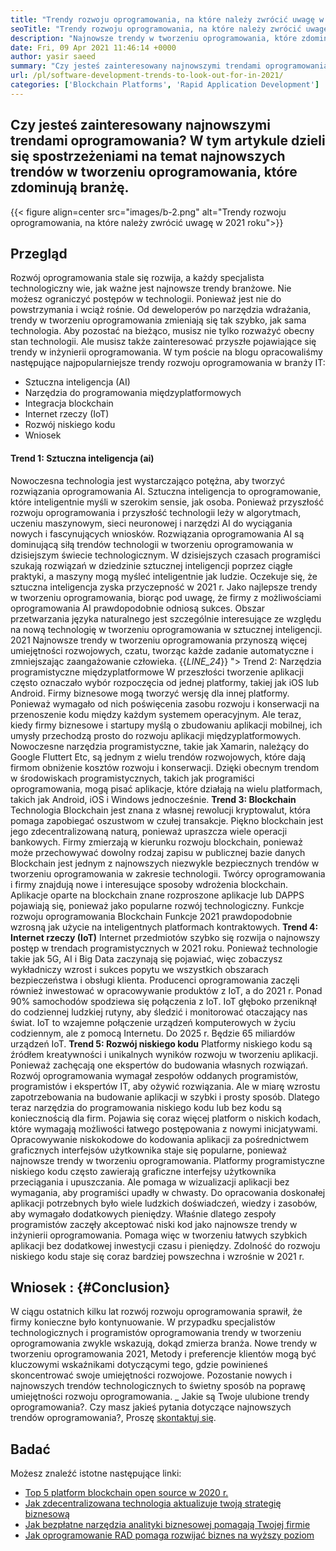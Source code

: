 ```yaml
---
title: "Trendy rozwoju oprogramowania, na które należy zwrócić uwagę w 2021 roku" 
seoTitle: "Trendy rozwoju oprogramowania, na które należy zwrócić uwagę w 2021 roku" 
description: "Najnowsze trendy w tworzeniu oprogramowania, które zdominują sektor technologii, obejmują blockchain, sztuczną inteligencję, brak kodu i więcej nowatorskich trendów." 
date: Fri, 09 Apr 2021 11:46:14 +0000
author: yasir saeed
summary: "Czy jesteś zainteresowany najnowszymi trendami oprogramowania? W tym artykule dzieli się spostrzeżeniami na temat najnowszych trendów w tworzeniu oprogramowania, które zdominują branżę." 
url: /pl/software-development-trends-to-look-out-for-in-2021/
categories: ['Blockchain Platforms', 'Rapid Application Development']
---
```


## Czy jesteś zainteresowany najnowszymi trendami oprogramowania? W tym artykule dzieli się spostrzeżeniami na temat najnowszych trendów w tworzeniu oprogramowania, które zdominują branżę.

{{< figure align=center src="images/b-2.png" alt="Trendy rozwoju oprogramowania, na które należy zwrócić uwagę w 2021 roku">}}


##  **Przegląd**  
Rozwój oprogramowania stale się rozwija, a każdy specjalista technologiczny wie, jak ważne jest najnowsze trendy branżowe. Nie możesz ograniczyć postępów w technologii. Ponieważ jest nie do powstrzymania i wciąż rośnie. Od deweloperów po narzędzia wdrażania, trendy w tworzeniu oprogramowania zmieniają się tak szybko, jak sama technologia.
Aby pozostać na bieżąco, musisz nie tylko rozważyć obecny stan technologii. Ale musisz także zainteresować przyszłe pojawiające się trendy w inżynierii oprogramowania. W tym poście na blogu opracowaliśmy następujące najpopularniejsze trendy rozwoju oprogramowania w branży IT:
  * Sztuczna inteligencja (AI)
  * Narzędzia do programowania międzyplatformowych
  * Integracja blockchain
  * Internet rzeczy (IoT)
  * Rozwój niskiego kodu
  * Wniosek

####  **Trend 1: Sztuczna inteligencja (ai)**  
Nowoczesna technologia jest wystarczająco potężna, aby tworzyć rozwiązania oprogramowania AI. Sztuczna inteligencja to oprogramowanie, które inteligentnie myśli w szerokim sensie, jak osoba. Ponieważ przyszłość rozwoju oprogramowania i przyszłość technologii leży w algorytmach, uczeniu maszynowym, sieci neuronowej i narzędzi AI do wyciągania nowych i fascynujących wniosków. Rozwiązania oprogramowania AI są dominującą siłą trendów technologii w tworzeniu oprogramowania w dzisiejszym świecie technologicznym.
W dzisiejszych czasach programiści szukają rozwiązań w dziedzinie sztucznej inteligencji poprzez ciągłe praktyki, a maszyny mogą myśleć inteligentnie jak ludzie. Oczekuje się, że sztuczna inteligencja zyska przyczepność w 2021 r. Jako najlepsze trendy w tworzeniu oprogramowania, biorąc pod uwagę, że firmy z możliwościami oprogramowania AI prawdopodobnie odniosą sukces. Obszar przetwarzania języka naturalnego jest szczególnie interesujące ze względu na nową technologię w tworzeniu oprogramowania w sztucznej inteligencji. 2021 Najnowsze trendy w tworzeniu oprogramowania przynoszą więcej umiejętności rozwojowych, czatu, tworząc każde zadanie automatyczne i zmniejszając zaangażowanie człowieka.
{{_LINE_24_}}
"> Trend 2: Narzędzia programistyczne międzyplatformowe
W przeszłości tworzenie aplikacji często oznaczało wybór rozpoczęcia od jednej platformy, takiej jak iOS lub Android. Firmy biznesowe mogą tworzyć wersję dla innej platformy. Ponieważ wymagało od nich poświęcenia zasobu rozwoju i konserwacji na przenoszenie kodu między każdym systemem operacyjnym. Ale teraz, kiedy firmy biznesowe i startupy myślą o zbudowaniu aplikacji mobilnej, ich umysły przechodzą prosto do rozwoju aplikacji międzyplatformowych.
Nowoczesne narzędzia programistyczne, takie jak Xamarin, należący do Google Fluttert Etc, są jednym z wielu trendów rozwojowych, które dają firmom obniżenie kosztów rozwoju i konserwacji. Dzięki obecnym trendom w środowiskach programistycznych, takich jak programiści oprogramowania, mogą pisać aplikacje, które działają na wielu platformach, takich jak Android, iOS i Windows jednocześnie.
 **Trend 3: Blockchain** 
Technologia Blockchain jest znana z własnej rewolucji kryptowalut, która pomaga zapobiegać oszustwom w czułej transakcje. Piękno blockchain jest jego zdecentralizowaną naturą, ponieważ upraszcza wiele operacji bankowych. Firmy zmierzają w kierunku rozwoju blockchain, ponieważ może przechowywać dowolny rodzaj zapisu w publicznej bazie danych
Blockchain jest jednym z najnowszych niezwykle bezpiecznych trendów w tworzeniu oprogramowania w zakresie technologii. Twórcy oprogramowania i firmy znajdują nowe i interesujące sposoby wdrożenia blockchain. Aplikacje oparte na blockchain znane rozproszone aplikacje lub DAPPS pojawiają się, ponieważ jako popularne rozwój technologiczny. Funkcje rozwoju oprogramowania Blockchain Funkcje 2021 prawdopodobnie wzrosną jak użycie na inteligentnych platformach kontraktowych.
 **Trend 4: Internet rzeczy (IoT)** 
Internet przedmiotów szybko się rozwija o najnowszy postęp w trendach programistycznych w 2021 roku. Ponieważ technologie takie jak 5G, AI i Big Data zaczynają się pojawiać, więc zobaczysz wykładniczy wzrost i sukces popytu we wszystkich obszarach bezpieczeństwa i obsługi klienta. Producenci oprogramowania zaczęli również inwestować w opracowywanie produktów z IoT, a do 2021 r. Ponad 90% samochodów spodziewa się połączenia z IoT.
IoT głęboko przeniknął do codziennej ludzkiej rutyny, aby śledzić i monitorować otaczający nas świat. IoT to wzajemne połączenie urządzeń komputerowych w życiu codziennym, ale z pomocą Internetu. Do 2025 r. Będzie 65 miliardów urządzeń IoT.
 **Trend 5: Rozwój niskiego kodu** 
Platformy niskiego kodu są źródłem kreatywności i unikalnych wyników rozwoju w tworzeniu aplikacji. Ponieważ zachęcają one ekspertów do budowania własnych rozwiązań. Rozwój oprogramowania wymagał zespołów oddanych programistów, programistów i ekspertów IT, aby ożywić rozwiązania. Ale w miarę wzrostu zapotrzebowania na budowanie aplikacji w szybki i prosty sposób. Dlatego teraz narzędzia do programowania niskiego kodu lub bez kodu są koniecznością dla firm. Pojawia się coraz więcej platform o niskich kodach, które wymagają możliwości łatwego postępowania z nowymi inicjatywami.
Opracowywanie niskokodowe do kodowania aplikacji za pośrednictwem graficznych interfejsów użytkownika staje się popularne, ponieważ najnowsze trendy w tworzeniu oprogramowania. Platformy programistyczne niskiego kodu często zawierają graficzne interfejsy użytkownika przeciągania i upuszczania. Ale pomaga w wizualizacji aplikacji bez wymagania, aby programiści upadły w chwasty. Do opracowania doskonałej aplikacji potrzebnych było wiele ludzkich doświadczeń, wiedzy i zasobów, aby wymagało dodatkowych pieniędzy. Właśnie dlatego zespoły programistów zaczęły akceptować niski kod jako najnowsze trendy w inżynierii oprogramowania. Pomaga więc w tworzeniu łatwych szybkich aplikacji bez dodatkowej inwestycji czasu i pieniędzy. Zdolność do rozwoju niskiego kodu staje się coraz bardziej powszechna i wzrośnie w 2021 r.

##  **Wniosek**  : {#Conclusion}

W ciągu ostatnich kilku lat rozwój rozwoju oprogramowania sprawił, że firmy konieczne było kontynuowanie. W przypadku specjalistów technologicznych i programistów oprogramowania trendy w tworzeniu oprogramowania zwykle wskazują, dokąd zmierza branża. Nowe trendy w tworzeniu oprogramowania 2021, Metody i preferencje klientów mogą być kluczowymi wskaźnikami dotyczącymi tego, gdzie powinieneś skoncentrować swoje umiejętności rozwojowe. Pozostanie nowych i najnowszych trendów technologicznych to świetny sposób na poprawę umiejętności rozwoju oprogramowania.
_ Jakie są Twoje ulubione trendy oprogramowania?. Czy masz jakieś pytania dotyczące najnowszych trendów oprogramowania?, Proszę [skontaktuj się][1].

## Badać
Możesz znaleźć istotne następujące linki:
  * [Top 5 platform blockchain open source w 2020 r.][2]
  * [Jak zdecentralizowana technologia aktualizuje twoją strategię biznesową][3]
  * [Jak bezpłatne narzędzia analityki biznesowej pomagają Twojej firmie][4]
  * [Jak oprogramowanie RAD pomaga rozwijać biznes na wyższy poziom][5]



 [1]: mailto:yasir.saeed@aspose.com
 [2]: https://blog.containerize.com/blockchain-platforms/top-5-open-source-blockchain-platforms-in-2020/
 [3]: https://blog.containerize.com/2020/11/27/how-decentralized-technology-upgrades-your-business-strategy/
 [4]: https://blog.containerize.com/2021/03/12/how-free-business-analytics-tools-assist-your-business/
 [5]: https://blog.containerize.com/rapid-application-development/rapid-application-development-software-for-business-rad/
